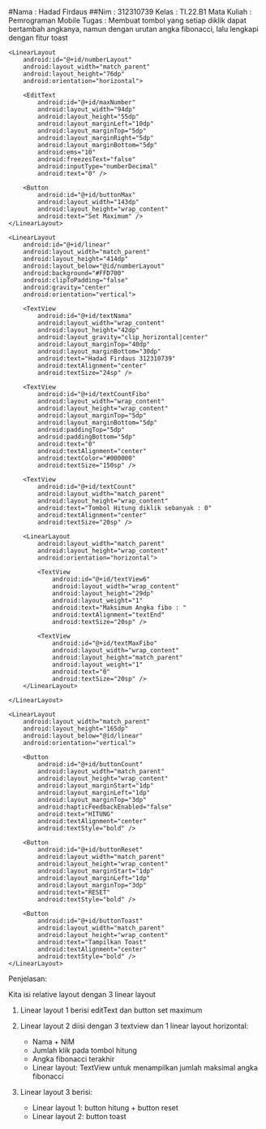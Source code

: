 #Nama : Hadad Firdaus
##Nim : 312310739
Kelas : TI.22.B1
Mata Kuliah : Pemrograman Mobile
Tugas : Membuat tombol yang setiap diklik dapat bertambah angkanya, namun dengan urutan angka fibonacci, lalu lengkapi dengan fitur toast

<?xml version="1.0" encoding="utf-8"?>
<RelativeLayout xmlns:android="http://schemas.android.com/apk/res/android"
    android:layout_width="match_parent"
    android:layout_height="match_parent">

    <LinearLayout
        android:id="@+id/numberLayout"
        android:layout_width="match_parent"
        android:layout_height="76dp"
        android:orientation="horizontal">

        <EditText
            android:id="@+id/maxNumber"
            android:layout_width="94dp"
            android:layout_height="55dp"
            android:layout_marginLeft="10dp"
            android:layout_marginTop="5dp"
            android:layout_marginRight="5dp"
            android:layout_marginBottom="5dp"
            android:ems="10"
            android:freezesText="false"
            android:inputType="numberDecimal"
            android:text="0" />

        <Button
            android:id="@+id/buttonMax"
            android:layout_width="143dp"
            android:layout_height="wrap_content"
            android:text="Set Maximum" />
    </LinearLayout>

    <LinearLayout
        android:id="@+id/linear"
        android:layout_width="match_parent"
        android:layout_height="414dp"
        android:layout_below="@id/numberLayout"
        android:background="#FFD700"
        android:clipToPadding="false"
        android:gravity="center"
        android:orientation="vertical">

        <TextView
            android:id="@+id/textNama"
            android:layout_width="wrap_content"
            android:layout_height="42dp"
            android:layout_gravity="clip_horizontal|center"
            android:layout_marginTop="40dp"
            android:layout_marginBottom="30dp"
            android:text="Hadad Firdaus 312310739"
            android:textAlignment="center"
            android:textSize="24sp" />

        <TextView
            android:id="@+id/textCountFibo"
            android:layout_width="wrap_content"
            android:layout_height="wrap_content"
            android:layout_marginTop="5dp"
            android:layout_marginBottom="5dp"
            android:paddingTop="5dp"
            android:paddingBottom="5dp"
            android:text="0"
            android:textAlignment="center"
            android:textColor="#000000"
            android:textSize="150sp" />

        <TextView
            android:id="@+id/textCount"
            android:layout_width="match_parent"
            android:layout_height="wrap_content"
            android:text="Tombol Hitung diklik sebanyak : 0"
            android:textAlignment="center"
            android:textSize="20sp" />

        <LinearLayout
            android:layout_width="match_parent"
            android:layout_height="wrap_content"
            android:orientation="horizontal">

            <TextView
                android:id="@+id/textView6"
                android:layout_width="wrap_content"
                android:layout_height="29dp"
                android:layout_weight="1"
                android:text="Maksimum Angka fibo : "
                android:textAlignment="textEnd"
                android:textSize="20sp" />

            <TextView
                android:id="@+id/textMaxFibo"
                android:layout_width="wrap_content"
                android:layout_height="match_parent"
                android:layout_weight="1"
                android:text="0"
                android:textSize="20sp" />
        </LinearLayout>

    </LinearLayout>

    <LinearLayout
        android:layout_width="match_parent"
        android:layout_height="165dp"
        android:layout_below="@id/linear"
        android:orientation="vertical">

        <Button
            android:id="@+id/buttonCount"
            android:layout_width="match_parent"
            android:layout_height="wrap_content"
            android:layout_marginStart="1dp"
            android:layout_marginLeft="1dp"
            android:layout_marginTop="3dp"
            android:hapticFeedbackEnabled="false"
            android:text="HITUNG"
            android:textAlignment="center"
            android:textStyle="bold" />

        <Button
            android:id="@+id/buttonReset"
            android:layout_width="match_parent"
            android:layout_height="wrap_content"
            android:layout_marginStart="1dp"
            android:layout_marginLeft="1dp"
            android:layout_marginTop="3dp"
            android:text="RESET"
            android:textStyle="bold" />

        <Button
            android:id="@+id/buttonToast"
            android:layout_width="match_parent"
            android:layout_height="wrap_content"
            android:text="Tampilkan Toast"
            android:textAlignment="center"
            android:textStyle="bold" />
    </LinearLayout>

</RelativeLayout>

Penjelasan:

Kita isi relative layout dengan 3 linear layout

1. Linear layout 1 berisi editText dan button set maximum
2. Linear layout 2 diisi dengan 3 textview dan 1 linear layout horizontal:
   - Nama + NIM
   - Jumlah klik pada tombol hitung
   - Angka fibonacci terakhir
   - Linear layout: TextView untuk menampilkan jumlah maksimal angka fibonacci

3. Linear layout 3 berisi:
   - Linear layout 1: button hitung + button reset
   - Linear layout 2: button toast
